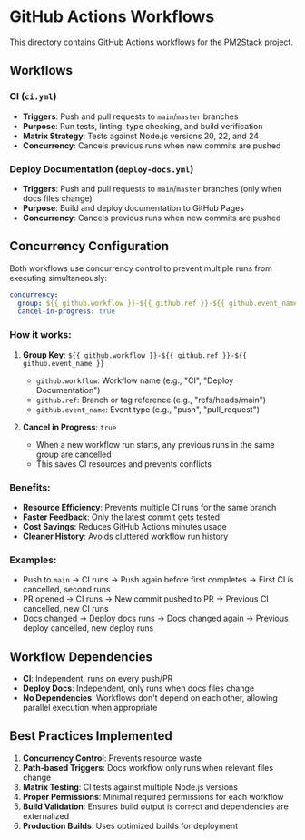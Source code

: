 # GitHub Actions Workflows

This directory contains GitHub Actions workflows for the PM2Stack project.

## Workflows

### CI (`ci.yml`)
- **Triggers**: Push and pull requests to `main`/`master` branches
- **Purpose**: Run tests, linting, type checking, and build verification
- **Matrix Strategy**: Tests against Node.js versions 20, 22, and 24
- **Concurrency**: Cancels previous runs when new commits are pushed

### Deploy Documentation (`deploy-docs.yml`)
- **Triggers**: Push and pull requests to `main`/`master` branches (only when docs files change)
- **Purpose**: Build and deploy documentation to GitHub Pages
- **Concurrency**: Cancels previous runs when new commits are pushed

## Concurrency Configuration

Both workflows use concurrency control to prevent multiple runs from executing simultaneously:

```yaml
concurrency:
  group: ${{ github.workflow }}-${{ github.ref }}-${{ github.event_name }}
  cancel-in-progress: true
```

### How it works:

1. **Group Key**: `${{ github.workflow }}-${{ github.ref }}-${{ github.event_name }}`
   - `github.workflow`: Workflow name (e.g., "CI", "Deploy Documentation")
   - `github.ref`: Branch or tag reference (e.g., "refs/heads/main")
   - `github.event_name`: Event type (e.g., "push", "pull_request")

2. **Cancel in Progress**: `true`
   - When a new workflow run starts, any previous runs in the same group are cancelled
   - This saves CI resources and prevents conflicts

### Benefits:

- **Resource Efficiency**: Prevents multiple CI runs for the same branch
- **Faster Feedback**: Only the latest commit gets tested
- **Cost Savings**: Reduces GitHub Actions minutes usage
- **Cleaner History**: Avoids cluttered workflow run history

### Examples:

- Push to `main` → CI runs → Push again before first completes → First CI is cancelled, second runs
- PR opened → CI runs → New commit pushed to PR → Previous CI cancelled, new CI runs
- Docs changed → Deploy docs runs → Docs changed again → Previous deploy cancelled, new deploy runs

## Workflow Dependencies

- **CI**: Independent, runs on every push/PR
- **Deploy Docs**: Independent, only runs when docs files change
- **No Dependencies**: Workflows don't depend on each other, allowing parallel execution when appropriate

## Best Practices Implemented

1. **Concurrency Control**: Prevents resource waste
2. **Path-based Triggers**: Docs workflow only runs when relevant files change
3. **Matrix Testing**: CI tests against multiple Node.js versions
4. **Proper Permissions**: Minimal required permissions for each workflow
5. **Build Validation**: Ensures build output is correct and dependencies are externalized
6. **Production Builds**: Uses optimized builds for deployment
